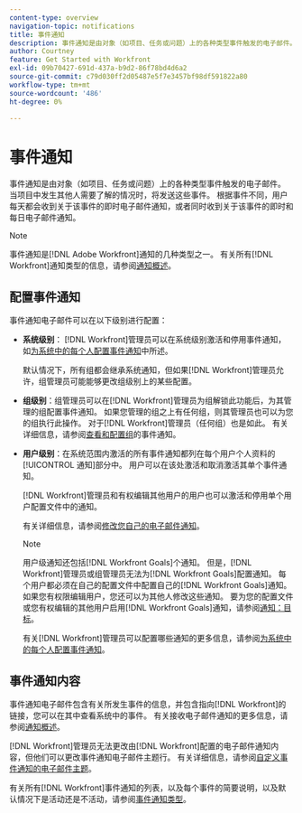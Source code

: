 ```yaml
---
content-type: overview
navigation-topic: notifications
title: 事件通知
description: 事件通知是由对象（如项目、任务或问题）上的各种类型事件触发的电子邮件。 当项目中发生其他人需要了解的情况时，将发送这些事件。 根据事件不同，用户每天都会收到关于该事件的即时电子邮件通知，或者同时收到关于该事件的即时和每日电子邮件通知。
author: Courtney
feature: Get Started with Workfront
exl-id: 09b70427-691d-437a-b9d2-86f78bd4d6a2
source-git-commit: c79d030ff2d05487e5f7e3457bf98df591822a80
workflow-type: tm+mt
source-wordcount: '486'
ht-degree: 0%

---
```


# 事件通知

<!-- Audited: 4/2025 -->

事件通知是由对象（如项目、任务或问题）上的各种类型事件触发的电子邮件。 当项目中发生其他人需要了解的情况时，将发送这些事件。 根据事件不同，用户每天都会收到关于该事件的即时电子邮件通知，或者同时收到关于该事件的即时和每日电子邮件通知。

>[!NOTE]
>
>事件通知是[!DNL Adobe Workfront]通知的几种类型之一。 有关所有[!DNL Workfront]通知类型的信息，请参阅[通知概述](../../workfront-basics/using-notifications/wf-notifications.md)。

## 配置事件通知

事件通知电子邮件可以在以下级别进行配置：

* **系统级别**： [!DNL Workfront]管理员可以在系统级别激活和停用事件通知，如[为系统中的每个人配置事件通知](../../administration-and-setup/manage-workfront/emails/configure-event-notifications-for-everyone-in-the-system.md)中所述。

  默认情况下，所有组都会继承系统通知，但如果[!DNL Workfront]管理员允许，组管理员可能能够更改组级别上的某些配置。

* **组级别**：组管理员可以在[!DNL Workfront]管理员为组解锁此功能后，为其管理的组配置事件通知。 如果您管理的组之上有任何组，则其管理员也可以为您的组执行此操作。 对于[!DNL Workfront]管理员（任何组）也是如此。 有关详细信息，请参阅[查看和配置组](../../administration-and-setup/manage-groups/create-and-manage-groups/view-and-configure-event-notifications-group.md)的事件通知。

* **用户级别**：在系统范围内激活的所有事件通知都列在每个用户个人资料的[!UICONTROL 通知]部分中。 用户可以在该处激活和取消激活其单个事件通知。

  [!DNL Workfront]管理员和有权编辑其他用户的用户也可以激活和停用单个用户配置文件中的通知。

  有关详细信息，请参阅[修改您自己的电子邮件通知](../../workfront-basics/using-notifications/activate-or-deactivate-your-own-event-notifications.md)。

  >[!NOTE]
  >
  >用户级通知还包括[!DNL Workfront Goals]个通知。 但是，[!DNL Workfront]管理员或组管理员无法为[!DNL Workfront Goals]配置通知。 每个用户都必须在自己的配置文件中配置自己的[!DNL Workfront Goals]通知。 如果您有权限编辑用户，您还可以为其他人修改这些通知。 要为您的配置文件或您有权编辑的其他用户启用[!DNL Workfront Goals]通知，请参阅[通知：目标](../../workfront-basics/using-notifications/notifications-goals.md)。

  有关[!DNL Workfront]管理员可以配置哪些通知的更多信息，请参阅[为系统中的每个人配置事件通知](../../administration-and-setup/manage-workfront/emails/configure-event-notifications-for-everyone-in-the-system.md)。

## 事件通知内容

事件通知电子邮件包含有关所发生事件的信息，并包含指向[!DNL Workfront]的链接，您可以在其中查看系统中的事件。 有关接收电子邮件通知的更多信息，请参阅[通知概述](../../workfront-basics/using-notifications/wf-notifications.md)。

[!DNL Workfront]管理员无法更改由[!DNL Workfront]配置的电子邮件通知内容，但他们可以更改事件通知电子邮件主题行。 有关详细信息，请参阅[自定义事件通知的电子邮件主题](../../administration-and-setup/manage-workfront/emails/custom-email-subjects-event-notification.md)。

有关所有[!DNL Workfront]事件通知的列表，以及每个事件的简要说明，以及默认情况下是活动还是不活动，请参阅[事件通知类型](../../administration-and-setup/manage-workfront/emails/event-notifications-available-in-wf.md)。
